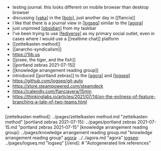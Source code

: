 - testing journal. this looks different on mobile browser than desktop browser
- discussing [[yaka]] in the [[bolo]], just another day in [[flancia]]
- I like that there is a journal view in [[logseq]] similar to the [[agora]]
- just unpinned [[obsidian]] from my taskbar
- I've been trying to use [[fediverse]] as my primary social outlet, even in cases where I would use a [[realtime chat]] platform
- [[zettelkasten method]]
- [[anarcho-syndicalism]]
- https://1lib.us
- [[josee, the tiger, and the fish]]
- [[portland zebras 2021-07-15]]
- [[knowledge arrangement reading group]]
- introduced [[portland zebras]] to the [[agora]] and [[logseq]]
- https://github.com/logseq/git-auto
- https://store.steampowered.com/steamdeck
- https://calendly.com/flanciavera/15min
- https://thinkinglabs.io/articles/2021/07/14/on-the-evilness-of-feature-branching-a-tale-of-two-teams.html
-

[//begin]: # "Autogenerated link references for markdown compatibility"
[yaka]: ../pages/yaka.md "yaka"
[bolo]: ../pages/bolo.md "bolo"
[logseq]: ../pages/logseq.md "logseq"
[agora]: ../../agora.md "agora"
[obsidian]: ../../obsidian.md "obsidian"
[fediverse]: ../../fediverse.md "fediverse"
[zettelkasten method]: ../pages/zettelkasten method.md "zettelkasten method"
[portland zebras 2021-07-15]: ../pages/portland zebras 2021-07-15.md "portland zebras 2021-07-15"
[knowledge arrangement reading group]: ../pages/knowledge arrangement reading group.md "knowledge arrangement reading group"
[agora]: ../../agora.md "agora"
[logseq]: ../pages/logseq.md "logseq"
[//end]: # "Autogenerated link references"

